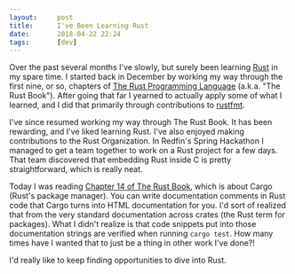 ```yaml
---
layout:     post
title:      I've Been Learning Rust
date:       2018-04-22 22:24
tags:       [dev]
---
```


Over the past several months I've slowly, but surely been learning
[Rust](https://www.rust-lang.org/) in my spare time. I started back in
December by working my way through the first nine, or so, chapters of
[The Rust Programming
Language](https://doc.rust-lang.org/stable/book/second-edition/)
(a.k.a. "The Rust Book"). After going that far I yearned to actually
apply some of what I learned, and I did that primarily through
contributions to
[rustfmt](https://github.com/rust-lang-nursery/rustfmt).

I've since resumed working my way through The Rust Book. It has been
rewarding, and I've liked learning Rust. I've also enjoyed making
contributions to the Rust Organization. In Redfin's Spring Hackathon I
managed to get a team together to work on a Rust project for a few
days. That team discovered that embedding Rust inside C is pretty
straightforward, which is really neat.

Today I was reading [Chapter 14 of The Rust
Book](https://doc.rust-lang.org/stable/book/second-edition/ch14-00-more-about-cargo.html),
which is about Cargo (Rust's package manager). You can write
documentation comments in Rust code that Cargo turns into HTML
documentation for you. I'd sort of realized that from the very
standard documentation across crates (the Rust term for
packages). What I didn't realize is that code snippets put into those
documentation strings are verified when running `cargo test`. How many
times have I wanted that to just be a thing in other work I've done?!

I'd really like to keep finding opportunities to dive into Rust.
